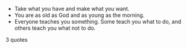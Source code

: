  - Take what you have and make what you want.
 - You are as old as God and as young as the morning.
 - Everyone teaches you something. Some teach you what to do, and others teach you what not to do.

3 quotes
